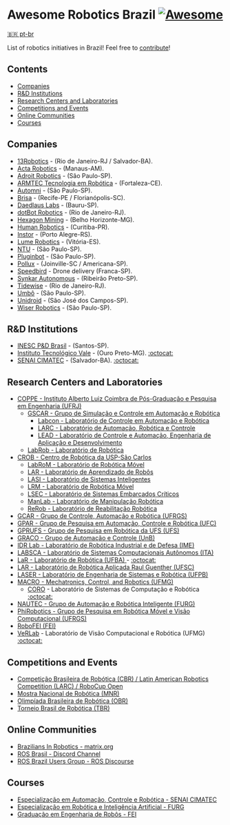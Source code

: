 # Awesome Robotics Brazil [![Awesome](https://awesome.re/badge.svg)](https://github.com/sindresorhus/awesome)

[:brazil: pt-br](README.PT-BR.md)

List of robotics initiatives in Brazil! Feel free to [contribute](CONTRIBUTING.md)!

## Contents

- [Companies](#companies)
- [R&D Institutions](#rd-institutions)
- [Research Centers and Laboratories](#research-centers-and-laboratories)
- [Competitions and Events](#competitions-and-events)
- [Online Communities](#online-communities)
- [Courses](#courses)

## Companies

- [13Robotics](http://www.13robotics.com/) - (Rio de Janeiro-RJ / Salvador-BA).
- [Acta Robotics](http://actarobotics.com/) - (Manaus-AM).
- [Adroit Robotics](http://adroitrobotics.com/) - (São Paulo-SP).
- [ARMTEC Tecnologia em Robótica](http://www.armtecbrasil.com/) - (Fortaleza-CE).
- [Automni](https://automni.com.br/) - (São Paulo-SP).
- [Brisa](https://www.brisa.tech/) - (Recife-PE / Florianópolis-SC).
- [Daedlaus Labs](https://www.daedalus-tech.com/) - (Bauru-SP).
- [dotBot Robotics](https://www.dotbot-robotics.com/) - (Rio de Janeiro-RJ).
- [Hexagon Mining](https://hexagonmining.com/) - (Belho Horizonte-MG).
- [Human Robotics](https://www.humanrobotics.ai/) - (Curitiba-PR).
- [Instor](https://www.instor.com.br/) - (Porto Alegre-RS).
- [Lume Robotics](http://lumerobotics.ai/) - (Vitória-ES).
- [NTU](https://ntu.ai/) - (São Paulo-SP).
- [Pluginbot](https://pluginbot.ai/) - (São Paulo-SP).
- [Pollux](https://www.pollux.com.br/) - (Joinville-SC / Americana-SP).
- [Speedbird](https://speedbird.aero/) - Drone delivery (Franca-SP).
- [Synkar Autonomous](https://www.synkar.com/) - (Ribeirão Preto-SP).
- [Tidewise](https://www.tidewise.io/) -  (Rio de Janeiro-RJ).
- [Umbô](https://www.umbo.net.br/) - (São Paulo-SP).
- [Unidroid](https://www.unidroid.com.br/) - (São José dos Campos-SP).
- [Wiser Robotics](https://wiserrobotics.com.br/) - (São Paulo-SP).

## R&D Institutions

- [INESC P&D Brasil](http://inescbrasil.org.br/) - (Santos-SP).
- [Instituto Tecnológico Vale](http://www.itv.org/en/research-line/robotics-applied-to-mining/) - (Ouro Preto-MG). [:octocat:](https://github.com/itvroc/)
- [SENAI CIMATEC](http://www.senaicimatec.com.br/areas-de-interesse/robotica-e-supercomputacao/) - (Salvador-BA). [:octocat:](https://github.com/Brazilian-Institute-of-Robotics)

## Research Centers and Laboratories

- [COPPE - Instituto Alberto Luiz Coimbra de Pós-Graduação e Pesquisa em Engenharia (UFRJ)](https://www.coppe.ufrj.br/)
  - [GSCAR - Grupo de Simulação e Controle em Automação e Robótica](http://www.coep.ufrj.br/gscar/sobre.html)
    - [Labcon - Laboratório de Controle em Automação e Robótica](http://www.coep.ufrj.br/labcon)
    - [LARC - Laboratório de Automação, Robótica e Controle](http://www.coep.ufrj.br/gscar/larc.html)
    - [LEAD - Laboratório de Controle e Automação, Engenharia de Aplicação e Desenvolvimento](http://www.coep.ufrj.br/gscar/lead/)
  - [LabRob - Laboratório de Robótica](http://www.labrob.coppe.ufrj.br/)
- [CROB - Centro de Robótica da USP-São Carlos](http://www.crob.eesc.usp.br/)
  - [LabRoM - Laboratório de Robótica Móvel](https://github.com/EESC-LabRoM)
  - [LAR - Laboratório de Aprendizado de Robôs](http://lar.icmc.usp.br/)
  - [LASI - Laboratório de Sistemas Inteligentes](http://www.sel.eesc.usp.br/lasi/lasi/?page_id=83&lang=pt)
  - [LRM - Laboratório de Robótica Móvel](http://lrm.icmc.usp.br/web/index.php?n=Port.Home)
  - [LSEC - Laboratório de Sistemas Embarcados Críticos](https://www.lsec.icmc.usp.br/)
  - [ManLab - Laboratório de Manipulação Robótica](http://143.107.239.254/mecatronica/index.php/pt/laboratorios/laboratorio-de-manipulacao-robotica)
  - [ReRob - Laboratório de Reabilitação Robótica](http://143.107.239.254/mecatronica/index.php/pt/laboratorios/laboratorio-de-reabilitacao-robotica)
- [GCAR - Grupo de Controle, Automação e Robótica (UFRGS)](https://www.ece.ufrgs.br/)
- [GPAR - Grupo de Pesquisa em Automação, Controle e Robótica (UFC)](https://gpar.ufc.br/)
- [GPRUFS - Grupo de Pesquisa em Robótica da UFS (UFS)](http://www.gprufs.org/)
- [GRACO - Grupo de Automação e Controle (UnB)](http://www.graco.unb.br/)
- [IDR Lab - Laboratório de Robótica Industrial e de Defesa (IME)](http://labmec.imejunior.com.br/)
- [LABSCA - Laboratório de Sistemas Computacionais Autônomos (ITA)](http://www.comp.ita.br/labsca/)
- [LaR - Laboratório de Robótica (UFBA) ](http://www.dee.eng.ufba.br/lar/) - [:octocat:](https://github.com/lar-deeufba)
- [LAR - Laboratório de Robótica Aplicada Raul Guenther (UFSC)](https://robotica.ufsc.br/)
- [LASER - Laboratório de Engenharia de Sistemas e Robótica (UFPB)](http://laser.ci.ufpb.br/)
- [MACRO - Mechatronics, Control, and Robotics (UFMG)](http://macro.ppgee.ufmg.br/)
  - [CORO](http://coro.cpdee.ufmg.br/) - Laboratório de Sistemas de Computação e Robótica [:octocat:](https://bitbucket.org/coroufmg)
- [NAUTEC - Grupo de Automação e Robótica Inteligente (FURG)](https://nautec.furg.br/)
- [PhiRobotics - Grupo de Pesquisa em Robótica Móvel e Visão Computacional (UFRGS)](https://www.inf.ufrgs.br/phi-group/site/)
- [RoboFEI (FEI)](https://portal.fei.edu.br/robo-fei)
- [VeRLab](https://www.verlab.dcc.ufmg.br/) - Laboratório de Visão Computacional e Robótica (UFMG) [:octocat:](https://github.com/verlab)

## Competitions and Events

- [Competição Brasileira de Robótica (CBR) / Latin American Robotics Competition (LARC) / RoboCup Open](http://www.cbrobotica.org/)
- [Mostra Nacional de Robótica (MNR)](http://www.mnr.org.br/)
- [Olimpíada Brasileira de Robótica (OBR)](http://www.obr.org.br/)
- [Torneio Brasil de Robótica (TBR)](https://www.torneiobrasilderobotica.com.br/)

## Online Communities

- [Brazilians In Robotics - matrix.org](https://matrix.to/#/#brazilians-in-robotics:matrix.org?via=matrix.org)
- [ROS Brasil - Discord Channel](https://discord.gg/UKUfdpku)
- [ROS Brazil Users Group - ROS Discourse](https://discourse.ros.org/c/local/brazil/40)

## Courses

- [Especialização em Automação, Controle e Robótica - SENAI CIMATEC](http://www.senaicimatec.com.br/cursos_pos/especializacao-em-automacao-controle-e-robotica/#/)
- [Especialização em Robótica e Inteligência Artificial - FURG](https://siposg.furg.br/curso/1068)
- [Graduação em Engenharia de Robôs - FEI](https://portal.fei.edu.br/curso-de-engenharia-de-robos)
